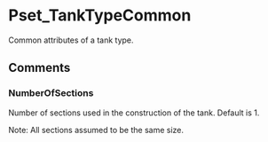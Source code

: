 # Pset_TankTypeCommon

Common attributes of a tank type.
<!-- end of short definition -->

## Comments

### NumberOfSections

Number of sections used in the construction of the tank. Default is 1.

Note: All sections assumed to be the same size.

